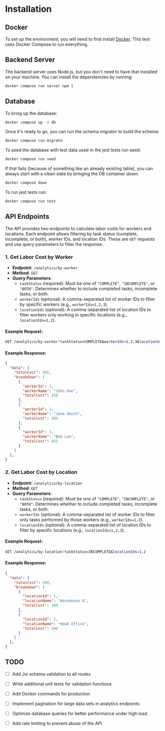 # Installation

## Docker

To set up the environment, you will need to first install [Docker](https://docs.docker.com/engine/install/).
This test uses Docker Compose to run everything.

## Backend Server

The backend server uses Node.js, but you don't need to have that installed on your machine. You can install
the dependencies by running:

```bash
docker compose run server npm i
```

## Database

To bring up the database:

```bash
docker compose up -d db
```

Once it's ready to go, you can run the schema migrator to build the schema:

```bash
docker compose run migrate
```

To seed the database with test data used in the jest tests run seed:
```bash
docker compose run seed
```

If that fails (because of something like an already existing table), you can always start with a clean slate
by bringing the DB container down:

```bash
docker compose down
```

To run jest tests run:
```bash
docker compose run test
```

## API Endpoints

The API provides two endpoints to calculate labor costs for workers and locations. Each endpoint allows filtering by task status (complete, incomplete, or both), worker IDs, and location IDs. These are `GET` requests and use query parameters to filter the response.

### 1. **Get Labor Cost by Worker**

- **Endpoint**: `/analytics/by-worker`
- **Method**: `GET`
- **Query Parameters**:
  - `taskStatus` (required): Must be one of `"COMPLETE"`, `"INCOMPLETE"`, or `"BOTH"`. Determines whether to include completed tasks, incomplete tasks, or both.
  - `workerIds` (optional): A comma-separated list of worker IDs to filter by specific workers (e.g., `workerIds=1,2,3`).
  - `locationIds` (optional): A comma-separated list of location IDs to filter workers only working in specific locations (e.g., `locationIds=1,2`).

#### Example Request:

```bash
GET /analytics/by-worker?taskStatus=COMPLETE&workerIds=1,2,3&locationIds=3
```

#### Example Response:

```json
{
  "data": {
    "totalCost": 905,
    "breakdown": [
      {
        "workerId": 1,
        "workerName": "John Doe",
        "totalCost": 150
      },
      {
        "workerId": 2,
        "workerName": "Jane Smith",
        "totalCost": 300
      },
      {
        "workerId": 3,
        "workerName": "Bob Lee",
        "totalCost": 455
      }
    ]
  },
}
```
    
### 2. **Get Labor Cost by Location**

- **Endpoint**: `/analytics/by-location`
- **Method**: `GET`
- **Query Parameters**:
  - `taskStatus` (required): Must be one of `"COMPLETE"`, `"INCOMPLETE"`, or `"BOTH"`. Determines whether to include completed tasks, incomplete tasks, or both.
  - `workerIds` (optional): A comma-separated list of worker IDs to filter only tasks performed by those workers (e.g., `workerIds=1,2`).
  - `locationIds` (optional): A comma-separated list of location IDs to filter by specific locations (e.g., `locationIds=1,2,3`).

#### Example Request:

```bash
GET /analytics/by-location?taskStatus=INCOMPLETE&locationIds=1,2
```

#### Example Response:

```json
{
  "data": {
    "totalCost": 500,
    "breakdown": [
      {
        "locationId": 1,
        "locationName": "Warehouse A",
        "totalCost": 300
      },
      {
        "locationId": 2,
        "locationName": "Head Office",
        "totalCost": 200
      }
    ]
  },
}
```

## TODO
- [ ] Add Joi schema validation to all routes
- [ ] Write additional unit tests for validation functions
- [ ] Add Docker commands for production
- [ ] Implement pagination for large data sets in analytics endpoints
- [ ] Optimize database queries for better performance under high load
- [ ] Add rate limiting to prevent abuse of the API


